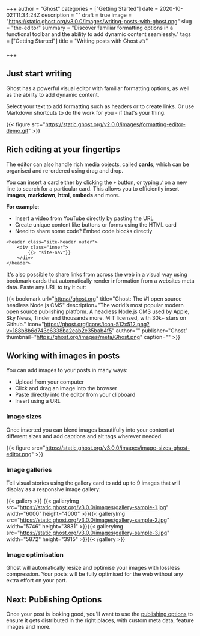 +++
author = "Ghost"
categories = ["Getting Started"]
date = 2020-10-02T11:34:24Z
description = ""
draft = true
image = "https://static.ghost.org/v3.0.0/images/writing-posts-with-ghost.png"
slug = "the-editor"
summary = "Discover familiar formatting options in a functional toolbar and the ability to add dynamic content seamlessly."
tags = ["Getting Started"]
title = "Writing posts with Ghost ✍️"

+++


## Just start writing

Ghost has a powerful visual editor with familiar formatting options, as well as the ability to add dynamic content.

Select your text to add formatting such as headers or to create links. Or use Markdown shortcuts to do the work for you - if that's your thing.

{{< figure src="https://static.ghost.org/v2.0.0/images/formatting-editor-demo.gif" >}}

## Rich editing at your fingertips

The editor can also handle rich media objects, called **cards**, which can be organised and re-ordered using drag and drop.

You can insert a card either by clicking the `+` button, or typing `/` on a new line to search for a particular card. This allows you to efficiently insert **images**, **markdown**, **html, embeds** and more.

**For example**:

* Insert a video from YouTube directly by pasting the URL
* Create unique content like buttons or forms using the HTML card
* Need to share some code? Embed code blocks directly

```
<header class="site-header outer">
    <div class="inner">
        {{> "site-nav"}}
    </div>
</header>
```

It's also possible to share links from across the web in a visual way using bookmark cards that automatically render information from a websites meta data. Paste any URL to try it out:

{{< bookmark url="https://ghost.org" title="Ghost: The #1 open source headless Node.js CMS" description="The world’s most popular modern open source publishing platform. A headless Node.js CMS used by Apple, Sky News, Tinder and thousands more. MIT licensed, with 30k+ stars on Github." icon="https://ghost.org/icons/icon-512x512.png?v=188b8b6d743c6338ba2eab2e35bab4f5" author="" publisher="Ghost" thumbnail="https://ghost.org/images/meta/Ghost.png" caption="" >}}

## Working with images in posts

You can add images to your posts in many ways:

* Upload from your computer
* Click and drag an image into the browser
* Paste directly into the editor from your clipboard
* Insert using a URL

### Image sizes

Once inserted you can blend images beautifully into your content at different sizes and add captions and alt tags wherever needed.

{{< figure src="https://static.ghost.org/v3.0.0/images/image-sizes-ghost-editor.png" >}}

### Image galleries

Tell visual stories using the gallery card to add up to 9 images that will display as a responsive image gallery:

{{< gallery >}}
{{< galleryImg  src="https://static.ghost.org/v3.0.0/images/gallery-sample-1.jpg" width="6000" height="4000" >}}{{< galleryImg  src="https://static.ghost.org/v3.0.0/images/gallery-sample-2.jpg" width="5746" height="3831" >}}{{< galleryImg  src="https://static.ghost.org/v3.0.0/images/gallery-sample-3.jpg" width="5872" height="3915" >}}{{< /gallery >}}

### Image optimisation

Ghost will automatically resize and optimise your images with lossless compression. Your posts will be fully optimised for the web without any extra effort on your part.

## Next: Publishing Options

Once your post is looking good, you'll want to use the [publishing options](/publishing-options/) to ensure it gets distributed in the right places, with custom meta data, feature images and more.



